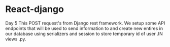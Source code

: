 # React-django
Day 5
This POST request's from Django rest framework. We setup some API endpoints that will be used to send information to and create new entires in our database using serializers and session to store temporary id of user .IN views .py.
